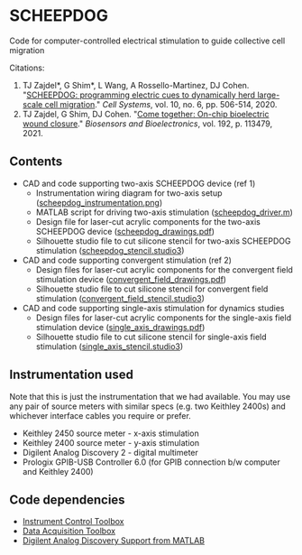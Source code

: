 # SCHEEPDOG
Code for computer-controlled electrical stimulation to guide collective cell migration

Citations:
1. TJ Zajdel\*, G Shim\*, L Wang, A Rossello-Martinez, DJ Cohen. "[SCHEEPDOG: programming electric cues to dynamically herd large-scale cell migration](https://doi.org/10.1016/j.cels.2020.05.009)." *Cell Systems*,  vol. 10, no. 6, pp. 506-514, 2020.
2. TJ Zajdel, G Shim, DJ Cohen. "[Come together: On-chip bioelectric wound closure](https://doi.org/10.1016/j.bios.2021.113479)." *Biosensors and Bioelectronics*, vol. 192, p. 113479, 2021.

## Contents
- CAD and code supporting two-axis SCHEEPDOG device (ref 1)
  - Instrumentation wiring diagram for two-axis setup ([scheepdog_instrumentation.png](scheepdog_instrumentation.png))
  - MATLAB script for driving two-axis stimulation ([scheepdog_driver.m](scheepdog_driver.m))
  - Design file for laser-cut acrylic components for the two-axis SCHEEPDOG device ([scheepdog_drawings.pdf](scheepdog_drawings.pdf))
  - Silhouette studio file to cut silicone stencil for two-axis SCHEEPDOG stimulation ([scheepdog_stencil.studio3](scheepdog_stencil.studio3))
- CAD and code supporting convergent stimulation (ref 2)
  - Design files for laser-cut acrylic components for the convergent field stimulation device ([convergent_field_drawings.pdf](convergent_field_drawings.pdf))
  - Silhouette studio file to cut silicone stencil for convergent field stimulation ([convergent_field_stencil.studio3](convergent_field_stencil.studio3))
- CAD and code supporting single-axis stimulation for dynamics studies
  - Design files for laser-cut acrylic components for the single-axis field stimulation device ([single_axis_drawings.pdf](single_axis_drawings.pdf))
  - Silhouette studio file to cut silicone stencil for single-axis field stimulation ([single_axis_stencil.studio3](single_axis_stencil.studio3))
  
## Instrumentation used
Note that this is just the instrumentation that we had available. You may use any pair of source meters with similar specs (e.g. two Keithley 2400s) and whichever interface cables you require or prefer.
- Keithley 2450 source meter - x-axis stimulation
- Keithley 2400 source meter - y-axis stimulation
- Digilent Analog Discovery 2 - digital multimeter
- Prologix GPIB-USB Controller 6.0 (for GPIB connection b/w computer and Keithley 2400)

## Code dependencies
- [Instrument Control Toolbox](https://www.mathworks.com/products/instrument.html)
- [Data Acquisition Toolbox](https://www.mathworks.com/products/data-acquisition.html)
- [Digilent Analog Discovery Support from MATLAB](https://www.mathworks.com/hardware-support/digilent-analog-discovery.html)
